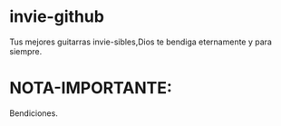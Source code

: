 # invie-github
Tus mejores guitarras invie-sibles,Dios te bendiga eternamente y para siempre.
# NOTA-IMPORTANTE:
Bendiciones.
